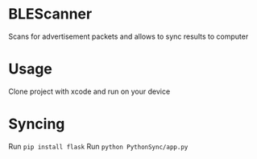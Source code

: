 # BLEScanner
Scans for advertisement packets and allows to sync results to computer

# Usage
Clone project with xcode and run on your device

# Syncing
Run ```pip install flask```
Run ```python PythonSync/app.py```

